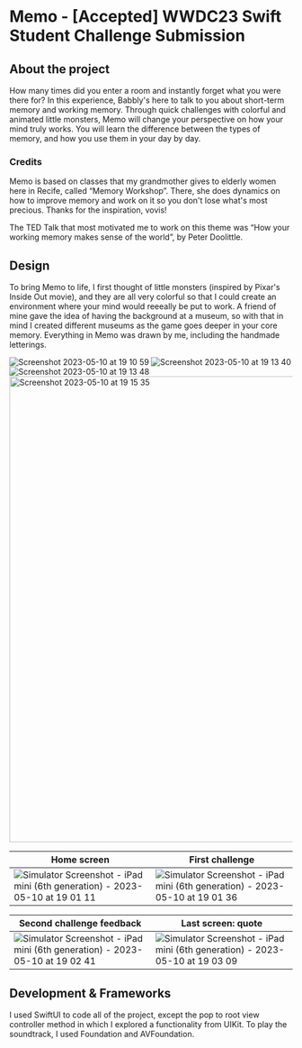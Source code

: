 # Memo - [Accepted] WWDC23 Swift Student Challenge Submission

## About the project
How many times did you enter a room and instantly forget what you were there for? In this experience, Babbly's here to talk to you about short-term memory and working memory. Through quick challenges with colorful and animated little monsters, Memo will change your perspective on how your mind truly works. You will learn the difference between the types of memory, and how you use them in your day by day.

### Credits

Memo is based on classes that my grandmother gives to elderly women here in Recife, called “Memory Workshop”. There, she does dynamics on how to improve memory and work on it so you don't lose what's most precious. Thanks for the inspiration, vovis!

The TED Talk that most motivated me to work on this theme was “How your working memory makes sense of the world”, by Peter Doolittle.

## Design

To bring Memo to life, I first thought of little monsters (inspired by Pixar's Inside Out movie), and they are all very colorful so that I could create an environment where your mind would reeeally be put to work. A friend of mine gave the idea of having the background at a museum, so with that in mind I created different museums as the game goes deeper in your core memory. Everything in Memo was drawn by me, including the handmade letterings.

![Screenshot 2023-05-10 at 19 10 59](https://github.com/claraleite/Memo/assets/96343734/a4d8e250-39df-4d31-ace0-c6b2146042ec)
![Screenshot 2023-05-10 at 19 13 40](https://github.com/claraleite/Memo/assets/96343734/7b65f06c-b1b7-474b-9fe6-b7ed6f2aec05)
![Screenshot 2023-05-10 at 19 13 48](https://github.com/claraleite/Memo/assets/96343734/ad7779fd-0e50-4cc0-adea-d9a3aaf08c33)
<img width="827" alt="Screenshot 2023-05-10 at 19 15 35" src="https://github.com/claraleite/Memo/assets/96343734/72da1f1e-5073-461d-a7ed-bdf42e08450d">

| Home screen | First challenge |
|-----------|-----------|
|![Simulator Screenshot - iPad mini (6th generation) - 2023-05-10 at 19 01 11](https://github.com/claraleite/Memo/assets/96343734/1efcba1e-bceb-45d8-8aec-fb50f5e7d9f6)| ![Simulator Screenshot - iPad mini (6th generation) - 2023-05-10 at 19 01 36](https://github.com/claraleite/Memo/assets/96343734/499f4cd8-9950-40c6-af91-00c210d99ff2)|


| Second challenge feedback | Last screen: quote |
|-----------|-----------|
|![Simulator Screenshot - iPad mini (6th generation) - 2023-05-10 at 19 02 41](https://github.com/claraleite/Memo/assets/96343734/8314b6e9-1694-45f9-9f2e-55a5add7004e)|![Simulator Screenshot - iPad mini (6th generation) - 2023-05-10 at 19 03 09](https://github.com/claraleite/Memo/assets/96343734/085a95fe-1bbd-4b03-bb51-268b92fa5b15)|



## Development & Frameworks

I used SwiftUI to code all of the project, except the pop to root view controller method in which I explored a functionality from UIKit. To play the soundtrack, I used Foundation and AVFoundation.
